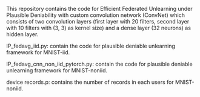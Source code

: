 This repository contains the code for Efficient Federated Unlearning under Plausible Deniability with custom convolution network (ConvNet) which consists of two convolution layers 
(first layer with 20 filters, second layer with 10 filters with (3, 3) as kernel size) and a dense layer (32 neurons) as hidden layer.


IP_fedavg_iid.py: contain the code for plausible deniable unlearning framework for MNIST-iid.

IP_fedavg_cnn_non_iid_pytorch.py: contain the code for plausible deniable unlearning framework for MNIST-noniid.

device records.p: contains the number of records in each users for MNIST-noniid.
